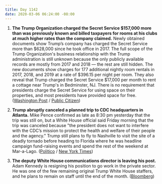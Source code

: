 ```yaml
---
title: Day 1142
date: 2020-03-06 06:24:00 -08:00
---
```


1. **The Trump Organization charged the Secret Service $157,000 more than was previously known and billed taxpayers for rooms at his clubs at much higher rates than the company claimed.** Newly obtained documents show Trump’s company has charged the Secret Service more than $628,000 since he took office in 2017. The full scope of the Trump Organization's business relationship with the Trump administration is still unknown because the only publicly available records are mostly from 2017 and 2018 — the rest are still hidden. The new documents show charges for 177 additional nightly room rentals in 2017, 2018, and 2019 at a rate of $396.15 per night per room. They also reveal that Trump charged the Secret Service $17,000 per month to rent a cottage near Trump's in Bedminster, NJ. There is no requirement that presidents charge the Secret Service for using space on their properties, and most presidents have provided space for free. ([Washington Post](https://www.washingtonpost.com/politics/newly-obtained-documents-show-157000-in-additional-payments-by-the-secret-service-to-trump-properties/2020/03/05/7da2a610-5cbd-11ea-b014-4fafa866bb81_story.html) / [Public Citizen](https://www.citizen.org/news/secretservicefoia/))

2. **Trump abruptly canceled a planned trip to CDC headquarters in Atlanta.** Mike Pence confirmed as late as 8:30 pm yesterday that the trip was still on, but a White House official said Friday morning that the trip was canceled because "the president does not want to interfere with the CDC’s mission to protect the health and welfare of their people and the agency." Trump still plans to fly to Nashville to visit the site of a deadly tornado before heading to Florida where he was headline campaign fund-raising events and spend the rest of the weekend at Mar-a-Lago. ([Politico](https://www.politico.com/news/2020/03/06/trump-cancels-trip-to-cdc-friday-122653) / [New York Times](https://www.nytimes.com/2020/03/06/us/politics/trump-coronavirus-cdc.html))

3. **The deputy White House communications director is leaving his post.** Adam Kennedy is resigning his position to go work in the private sector. He was one of the few remaining original Trump White House staffers, and he plans to remain on staff until the end of the month. ([Bloomberg](https://www.bloomberg.com/news/articles/2020-03-06/top-trump-communications-strategist-set-to-leave-white-house))